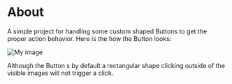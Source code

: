 About
=====

A simple project for handling some custom shaped Buttons to get the proper action behavior.
Here is the how the Button looks:

![My image](OddShapedButton/normal.png)

Although the Button s by default a rectangular shape clicking outside of the visible 
images will not trigger a click.  